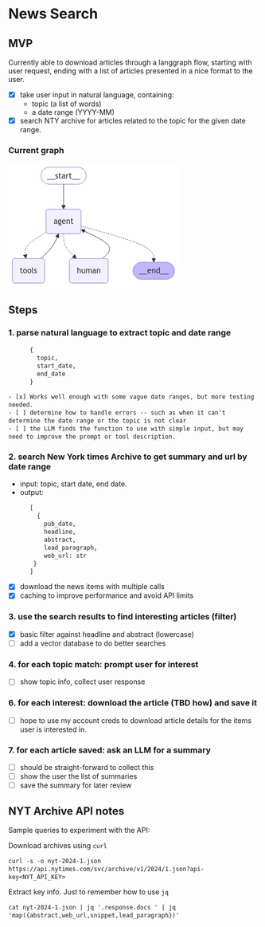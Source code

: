 # News Search

## MVP

Currently able to download articles through a langgraph flow, starting with user request, ending with a list of articles presented in a nice format to the user.

- [x] take user input in natural language, containing:
  - topic (a list of words)
  - a date range (YYYY-MM)
- [x] search NTY archive for articles related to the topic for the given date range.

### Current graph

![Graph](graph.png)

## Steps 


### 1. parse natural language to extract topic and date range

```
      {
        topic,
        start_date,
        end_date
      }
```

    - [x] Works well enough with some vague date ranges, but more testing needed.
    - [ ] determine how to handle errors -- such as when it can't determine the date range or the topic is not clear
    - [ ] the LLM finds the function to use with simple input, but may need to improve the prompt or tool description.

### 2.  search New York times Archive to get summary and url by date range

  - input: topic, start date, end date.
  - output:

```
      [
        {
          pub_date,
          headline,
          abstract,
          lead_paragraph,
          web_url: str
       }
      ]
```
  - [x] download the news items with multiple calls
  - [x] caching to improve performance and avoid API limits

### 3.  use the search results to find interesting articles (filter)
  - [x] basic filter against headline and abstract (lowercase)
  - [ ] add a vector database to do better searches

### 4.  for each topic match: prompt user for interest
  - [ ] show topic info, collect user response

### 6.  for each interest: download the article (TBD how) and save it
  - [ ] hope to use my account creds to download article details for the items user is interested in.

### 7.  for each article saved: ask an LLM for a summary
  - [ ] should be straight-forward to collect this
  - [ ] show the user the list of summaries
  - [ ] save the summary for later review

## NYT Archive API notes

Sample queries to experiment with the API:

Download archives using `curl`

```
curl -s -o nyt-2024-1.json https://api.nytimes.com/svc/archive/v1/2024/1.json?api-key<NYT_API_KEY>
```

Extract key info.  Just to remember how to use `jq`
```
cat nyt-2024-1.json | jq '.response.docs ' | jq 'map({abstract,web_url,snippet,lead_paragraph})'
```